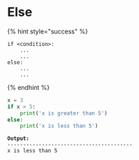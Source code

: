 # Else

{% hint style="success" %}
```
if <condition>:
    ...
    ...
else:
    ...
    ...
```
{% endhint %}

```python
x = 3
if x > 5:
    print('x is greater than 5')
else:
    print('x is less than 5')
```

<pre><code><strong>Output:
</strong>----------------------------------------
x is less than 5</code></pre>
